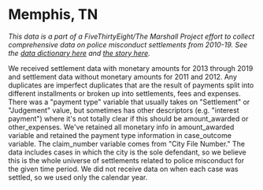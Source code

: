 # Memphis, TN

*This data is a part of a FiveThirtyEight/The Marshall Project effort to collect comprehensive data on police misconduct settlements from 2010-19. See the [data dictionary here](../) and [the story here](https://fivethirtyeight.com/features/police-misconduct-costs-cities-millions-every-year-but-thats-where-the-accountability-ends).*

We received settlement data with monetary amounts for 2013 through 2019 and settlement data without monetary amounts for 2011 and 2012. Any duplicates are imperfect duplicates that are the result of payments split into different installments or broken up into settlements, fees and expenses. There was a "payment type" variable that usually takes on "Settlement" or "Judgement" value, but sometimes has other descriptors (e.g. "interest payment") where it's not totally clear if this should be amount_awarded or other_expenses. We've retained all monetary info in amount_awarded variable and retained the payment type information in case_outcome variable. The claim_number variable comes from "City File Number." The data includes cases in which the city is the sole defendant, so we believe this is the whole universe of settlements related to police misconduct for the given time period. We did not receive data on when each case was settled, so we used only the calendar year.

